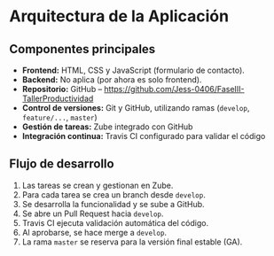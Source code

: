 # Arquitectura de la Aplicación

## Componentes principales

- **Frontend:** HTML, CSS y JavaScript (formulario de contacto).
- **Backend:** No aplica (por ahora es solo frontend).
- **Repositorio:** GitHub – https://github.com/Jess-0406/FaseIII-TallerProductividad
- **Control de versiones:** Git y GitHub, utilizando ramas (`develop`, `feature/...`, `master`)
- **Gestión de tareas:** Zube integrado con GitHub
- **Integración continua:** Travis CI configurado para validar el código

## Flujo de desarrollo

1. Las tareas se crean y gestionan en Zube.
2. Para cada tarea se crea un branch desde `develop`.
3. Se desarrolla la funcionalidad y se sube a GitHub.
4. Se abre un Pull Request hacia `develop`.
5. Travis CI ejecuta validación automática del código.
6. Al aprobarse, se hace merge a `develop`.
7. La rama `master` se reserva para la versión final estable (GA).



